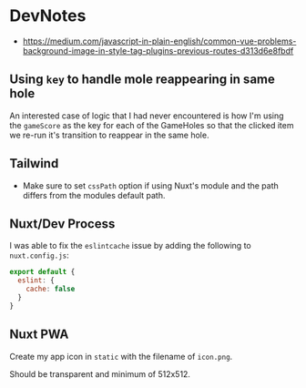# DevNotes

- <https://medium.com/javascript-in-plain-english/common-vue-problems-background-image-in-style-tag-plugins-previous-routes-d313d6e8fbdf>

## Using `key` to handle mole reappearing in same hole

An interested case of logic that I had never encountered is how I'm using the
`gameScore` as the key for each of the GameHoles so that the clicked item we
re-run it's transition to reappear in the same hole.

## Tailwind

- Make sure to set `cssPath` option if using Nuxt's module and the path differs
  from the modules default path.

## Nuxt/Dev Process

I was able to fix the `eslintcache` issue by adding the following to
`nuxt.config.js`:

```js
export default {
  eslint: {
    cache: false
  }
}
```

## Nuxt PWA

Create my app icon in `static` with the filename of `icon.png`.

Should be transparent and minimum of 512x512.
